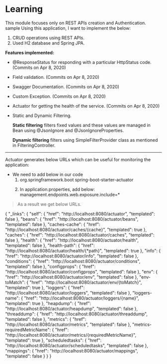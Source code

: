 # Learning
This module focuses only on REST APIs creation and Authentication.
sample
Using this application, I want to implement the below:
1) CRUD operations using REST APIs.
2) Used H2 database and Spring JPA.



**Features implemented:**
- @ResponseStatus for responding with a particular HttpStatus code. (Commits on Apr 8, 2020)
- Field validation. (Commits on Apr 8, 2020)
- Swagger Documentation. (Commits on Apr 8, 2020)
- Custom Exception. (Commits on Apr 8, 2020)
- Actuator for getting the health of the service. (Commits on Apr 8, 2020)
- Static and Dynamic Filtering.

	**Static filtering** filters fixed values and these values are managed in Bean using @JsonIgnore and @JsonIgnoreProperties.
	
	**Dynamic filtering** filters using SimpleFilterProvider class as mentioned in FilteringController.

-------------------------------------------------------------------------------------------------------
Actuator generates below URLs which can be useful for monitoring the application:
- We need to add below in our code
  1) <dependency>
			<groupId>org.springframework.boot</groupId>
			<artifactId>spring-boot-starter-actuator</artifactId>
		</dependency>
    
  2) In application.properties, add below:
    management.endpoints.web.exposure.include=*
    
 >  As a result we get below URLs.
   
{
  "_links": {
    "self": {
      "href": "http://localhost:8080/actuator",
      "templated": false
    },
    "beans": {
      "href": "http://localhost:8080/actuator/beans",
      "templated": false
    },
    "caches-cache": {
      "href": "http://localhost:8080/actuator/caches/{cache}",
      "templated": true
    },
    "caches": {
      "href": "http://localhost:8080/actuator/caches",
      "templated": false
    },
    "health": {
      "href": "http://localhost:8080/actuator/health",
      "templated": false
    },
    "health-path": {
      "href": "http://localhost:8080/actuator/health/{*path}",
      "templated": true
    },
    "info": {
      "href": "http://localhost:8080/actuator/info",
      "templated": false
    },
    "conditions": {
      "href": "http://localhost:8080/actuator/conditions",
      "templated": false
    },
    "configprops": {
      "href": "http://localhost:8080/actuator/configprops",
      "templated": false
    },
    "env": {
      "href": "http://localhost:8080/actuator/env",
      "templated": false
    },
    "env-toMatch": {
      "href": "http://localhost:8080/actuator/env/{toMatch}",
      "templated": true
    },
    "loggers": {
      "href": "http://localhost:8080/actuator/loggers",
      "templated": false
    },
    "loggers-name": {
      "href": "http://localhost:8080/actuator/loggers/{name}",
      "templated": true
    },
    "heapdump": {
      "href": "http://localhost:8080/actuator/heapdump",
      "templated": false
    },
    "threaddump": {
      "href": "http://localhost:8080/actuator/threaddump",
      "templated": false
    },
    "metrics": {
      "href": "http://localhost:8080/actuator/metrics",
      "templated": false
    },
    "metrics-requiredMetricName": {
      "href": "http://localhost:8080/actuator/metrics/{requiredMetricName}",
      "templated": true
    },
    "scheduledtasks": {
      "href": "http://localhost:8080/actuator/scheduledtasks",
      "templated": false
    },
    "mappings": {
      "href": "http://localhost:8080/actuator/mappings",
      "templated": false
    }
  }
}
